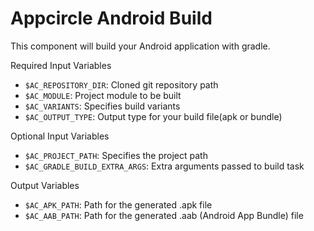 # Appcircle Android Build

This component will build your Android application with gradle.

Required Input Variables
- `$AC_REPOSITORY_DIR`: Cloned git repository path
- `$AC_MODULE`: Project module to be built
- `$AC_VARIANTS`: Specifies build variants
- `$AC_OUTPUT_TYPE`: Output type for your build file(apk or bundle)

Optional Input Variables
- `$AC_PROJECT_PATH`: Specifies the project path
- `$AC_GRADLE_BUILD_EXTRA_ARGS`: Extra arguments passed to build task

Output Variables
- `$AC_APK_PATH`: Path for the generated .apk file
- `$AC_AAB_PATH`: Path for the generated .aab (Android App Bundle) file

